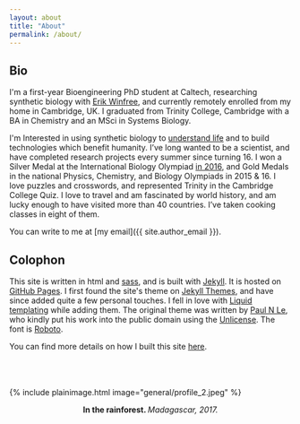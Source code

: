 ```yaml
---
layout: about
title: "About"
permalink: /about/
---
```

## Bio
I'm a first-year Bioengineering PhD student at Caltech, researching synthetic biology with [Erik Winfree](https://www.dna.caltech.edu/), and currently remotely enrolled from my home in Cambridge, UK. I graduated from Trinity College, Cambridge with a BA in Chemistry and an MSci in Systems Biology. 

I'm Interested in using synthetic biology to [understand life](https://doi.org/10.1038/468889a) and to build technologies which benefit humanity. I’ve long wanted to be a scientist, and have completed research projects every summer since turning 16. I won a Silver Medal at the International Biology Olympiad [in 2016](https://blog.rsb.org.uk/visiting-vietnam-for-the-international-biology-olympiad-2016/), and Gold Medals in the national Physics, Chemistry, and Biology Olympiads in 2015 & 16. I love
puzzles and crosswords, and represented Trinity in the Cambridge College Quiz. I love to travel and am fascinated by world history, and am lucky enough to have visited more than 40 countries. I’ve taken cooking classes in eight of them.

You can write to me at [my email]({{ site.author_email }}).

## Colophon
This site is written in html and [sass](https://sass-lang.com/), and is built with [Jekyll](https://jekyllrb.com/). It is hosted on [GitHub Pages](https://pages.github.com/). I first found the site's theme on [Jekyll Themes](https://jekyllthemes.io/), and have since added quite a few personal touches. I fell in love with [Liquid templating](https://shopify.github.io/liquid/) while adding them. The original theme was written by [Paul N Le](https://github.com/LeNPaul), who kindly put his work into the public domain using the [Unlicense](https://unlicense.org/). The font is [Roboto](https://fonts.google.com/specimen/Roboto).

You can find more details on how I built this site [here]({{site.github.url}}/blog/site-building.html).
<br/><br/><br/><br/>

{% include plainimage.html image="general/profile_2.jpeg" %}
<p style = "text-align: center;">
    <b>In the rainforest. </b><i>Madagascar, 2017.</i>
</p>
